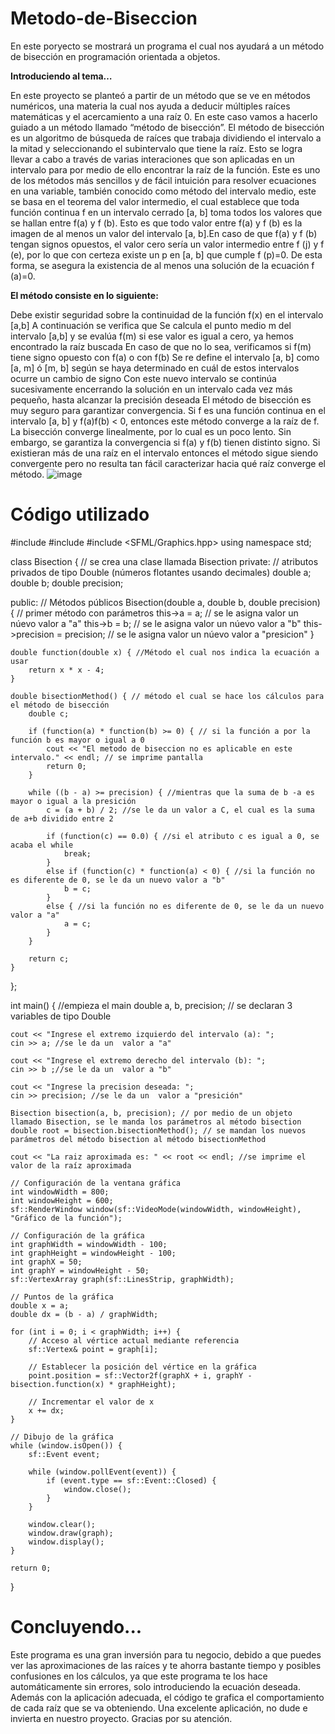 # Metodo-de-Biseccion
En este poryecto se mostrará un programa el cual nos ayudará a un método de bisección en programación orientada a objetos. 

**Introduciendo al tema…**

En este proyecto se planteó a partir de un método que se ve en métodos numéricos, una materia la cual nos ayuda a deducir múltiples raíces matemáticas y el acercamiento a una raíz 0. En este caso vamos a hacerlo guiado a un método llamado “método de bisección”.
El método de bisección es un algoritmo de búsqueda de raíces que trabaja dividiendo el intervalo a la mitad y seleccionando el subintervalo que tiene la raíz. Esto se logra llevar a cabo a través de varias interaciones que son aplicadas en un intervalo para por medio de ello encontrar la raíz de la función. Este es uno de los métodos más sencillos y de fácil intuición para resolver ecuaciones en una variable, también conocido como método del intervalo medio, este se basa en el teorema del valor intermedio, el cual establece que toda función continua f  en un intervalo cerrado [a, b] toma todos los valores que se hallan entre f(a) y f (b). Esto es que todo valor entre f(a) y f (b) es la imagen de al menos un valor del intervalo [a, b].En caso de que f(a) y f (b) tengan signos opuestos, el valor cero sería un valor intermedio entre f (j) y f (e), por lo que con certeza existe un p en [a, b] que cumple f (p)=0. De esta forma, se asegura la existencia de al menos una solución de la ecuación f (a)=0.

**El método consiste en lo siguiente:**

Debe existir seguridad sobre la continuidad de la función f(x) en el intervalo [a,b]
A continuación se verifica que 
Se calcula el punto medio m del intervalo [a,b] y se evalúa f(m) si ese valor es igual a cero, ya hemos encontrado la raíz buscada
En caso de que no lo sea, verificamos si f(m) tiene signo opuesto con f(a) o con f(b)
Se re define el intervalo [a, b] como [a, m] ó [m, b] según se haya determinado en cuál de estos intervalos ocurre un cambio de signo
Con este nuevo intervalo se continúa sucesivamente encerrando la solución en un intervalo cada vez más pequeño, hasta alcanzar la precisión deseada
El método de bisección es muy seguro para garantizar convergencia.  Si f es una función continua en el intervalo [a, b] y f(a)f(b) < 0, entonces este método converge a la raíz de f.
La bisección converge linealmente, por lo cual es un poco lento. Sin embargo, se garantiza la convergencia si f(a) y f(b) tienen distinto signo.
Si existieran más de una raíz en el intervalo entonces el método sigue siendo convergente pero no resulta tan fácil caracterizar hacia qué raíz converge el método.
![image](https://github.com/Juan22110374/Metodo-de-Biseccion/assets/136865637/212ee79e-3263-441f-b9dc-c85d4b4481d8)


# Código utilizado

#include <iostream>
#include <cmath>
#include <SFML/Graphics.hpp>
using namespace std;

class Bisection { // se crea una clase llamada Bisection 
private:  // atributos privados de tipo Double (números flotantes usando decimales)
    double a; 
    double b;
    double precision;
    
public: // Métodos públicos 
    Bisection(double a, double b, double precision) { // primer método con parámetros
        this->a = a; // se le asigna valor un núevo valor a "a"
        this->b = b; // se le asigna valor un núevo valor a "b"
        this->precision = precision; // se le asigna valor un núevo valor a "presicion"
    }
    
    double function(double x) { //Método el cual nos indica la ecuación a usar 
        return x * x - 4;
    }
    
    double bisectionMethod() { // método el cual se hace los cálculos para el método de bisección
        double c;
        
        if (function(a) * function(b) >= 0) { // si la función a por la función b es mayor o igual a 0
            cout << "El metodo de biseccion no es aplicable en este intervalo." << endl; // se imprime pantalla
            return 0;
        }
        
        while ((b - a) >= precision) { //mientras que la suma de b -a es mayor o igual a la presición
            c = (a + b) / 2; //se le da un valor a C, el cual es la suma de a+b dividido entre 2
            
            if (function(c) == 0.0) { //si el atributo c es igual a 0, se acaba el while
                break;
            }
            else if (function(c) * function(a) < 0) { //si la función no es diferente de 0, se le da un nuevo valor a "b"
                b = c;
            }
            else { //si la función no es diferente de 0, se le da un nuevo valor a "a"
                a = c; 
            }
        }
        
        return c;
    }
};

int main() { //empieza el main 
    double a, b, precision; // se declaran 3 variables de tipo Double 
    
    cout << "Ingrese el extremo izquierdo del intervalo (a): ";
    cin >> a; //se le da un  valor a "a"
    
    cout << "Ingrese el extremo derecho del intervalo (b): ";
    cin >> b ;//se le da un  valor a "b"
    
    cout << "Ingrese la precision deseada: ";
    cin >> precision; //se le da un  valor a "presición"
    
    Bisection bisection(a, b, precision); // por medio de un objeto llamado Bisection, se le manda los parámetros al método bisection
    double root = bisection.bisectionMethod(); // se mandan los nuevos parámetros del método bisection al método bisectionMethod
    
    cout << "La raiz aproximada es: " << root << endl; //se imprime el valor de la raíz aproximada 
    
    // Configuración de la ventana gráfica
    int windowWidth = 800;
    int windowHeight = 600;
    sf::RenderWindow window(sf::VideoMode(windowWidth, windowHeight), "Gráfico de la función");
    
    // Configuración de la gráfica
    int graphWidth = windowWidth - 100;
    int graphHeight = windowHeight - 100;
    int graphX = 50;
    int graphY = windowHeight - 50;
    sf::VertexArray graph(sf::LinesStrip, graphWidth);
    
    // Puntos de la gráfica
    double x = a;
    double dx = (b - a) / graphWidth;
    
    for (int i = 0; i < graphWidth; i++) {
        // Acceso al vértice actual mediante referencia
        sf::Vertex& point = graph[i];
        
        // Establecer la posición del vértice en la gráfica
        point.position = sf::Vector2f(graphX + i, graphY - bisection.function(x) * graphHeight);
        
        // Incrementar el valor de x
        x += dx;
    }
    
    // Dibujo de la gráfica
    while (window.isOpen()) {
        sf::Event event;
        
        while (window.pollEvent(event)) {
            if (event.type == sf::Event::Closed) {
                window.close();
            }
        }
        
        window.clear();
        window.draw(graph);
        window.display();
    }
    
    return 0;
}

# Concluyendo...

Este programa es una gran inversión para tu negocio, debido a que puedes ver las aproximaciones de las raíces y te ahorra bastante tiempo y posibles confusiones en los cálculos, ya que este programa te los hace automáticamente sin errores, solo introduciendo la ecuación deseada. Además con la aplicación adecuada, el código te grafica el comportamiento de cada raíz que se va obteniendo. Una excelente aplicación, no dude e invierta en nuestro proyecto. Gracias por su atención.
